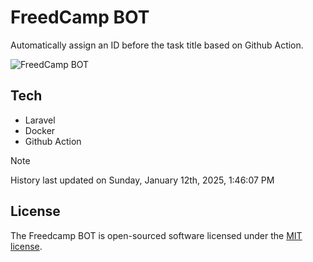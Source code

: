 # FreedCamp BOT

Automatically assign an ID before the task title based on Github Action.

![FreedCamp BOT](https://repository-images.githubusercontent.com/737932867/7d34798b-2680-471c-b089-a78a718d3d6a)

## Tech

- Laravel
- Docker
- Github Action

> [!NOTE]  
> History last updated on Sunday, January 12th, 2025, 1:46:07 PM

## License

The Freedcamp BOT is open-sourced software licensed under the [MIT license](https://opensource.org/licenses/MIT).
